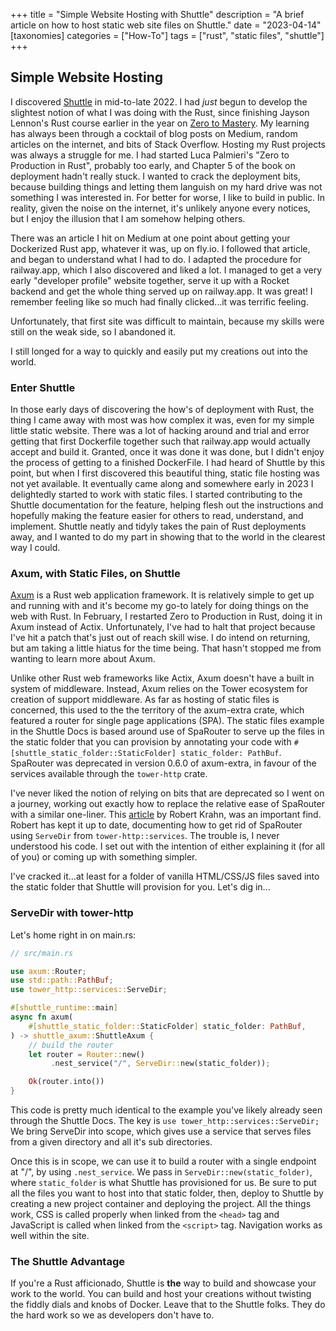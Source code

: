 +++
title = "Simple Website Hosting with Shuttle"
description = "A brief article on how to host static web site files on Shuttle."
date = "2023-04-14"
[taxonomies]
categories = ["How-To"]
tags = ["rust", "static files", "shuttle"]
+++

## Simple Website Hosting

I discovered [Shuttle](https://shuttle.rs) in mid-to-late 2022. I had _just_ begun to develop the slightest notion of what I was doing with the Rust, since finishing Jayson Lennon's Rust course earlier in the year on [Zero to Mastery](https://zerotomastery.io). My learning has always been through a cocktail of blog posts on Medium, random articles on the internet, and bits of Stack Overflow. Hosting my Rust projects was always a struggle for me. I had started Luca Palmieri's "Zero to Production in Rust", probably too early, and Chapter 5 of the book on deployment hadn't really stuck. I wanted to crack the deployment bits, because building things and letting them languish on my hard drive was not something I was interested in. For better for worse, I like to build in public. In reality, given the noise on the internet, it's unlikely anyone every notices, but I enjoy the illusion that I am somehow helping others.

There was an article I hit on Medium at one point about getting your Dockerized Rust app, whatever it was, up on fly.io. I followed that article, and began to understand what I had to do. I adapted the procedure for railway.app, which I also discovered and liked a lot. I managed to get a very early "developer profile" website together, serve it up with a Rocket backend and get the whole thing served up on railway.app. It was great! I remember feeling like so much had finally clicked...it was terrific feeling.

Unfortunately, that first site was difficult to maintain, because my skills were still on the weak side, so I abandoned it.

I still longed for a way to quickly and easily put my creations out into the world.

### Enter Shuttle

In those early days of discovering the how's of deployment with Rust, the thing I came away with most was how complex it was, even for my simple little static website. There was a lot of hacking around and trial and error getting that first Dockerfile together such that railway.app would actually accept and build it. Granted, once it was done it was done, but I didn't enjoy the process of getting to a finished DockerFile. I had heard of Shuttle by this point, but when I first discovered this beautiful thing, static file hosting was not yet available. It eventually came along and somewhere early in 2023 I delightedly started to work with static files. I started contributing to the Shuttle documentation for the feature, helping flesh out the instructions and hopefully making the feature easier for others to read, understand, and implement. Shuttle neatly and tidyly takes the pain of Rust deployments away, and I wanted to do my part in showing that to the world in the clearest way I could.

### Axum, with Static Files, on Shuttle

[Axum](https://docs.rs/axum/latest/axum/index.html) is a Rust web application framework. It is relatively simple to get up and running with and it's become my go-to lately for doing things on the web with Rust. In February, I restarted Zero to Production in Rust, doing it in Axum instead of Actix. Unfortunately, I've had to halt that project because I've hit a patch that's just out of reach skill wise. I do intend on returning, but am taking a little hiatus for the time being. That hasn't stopped me from wanting to learn more about Axum.

Unlike other Rust web frameworks like Actix, Axum doesn't have a built in system of middleware. Instead, Axum relies on the Tower ecosystem for creation of support middleware. As far as hosting of static files is concerned, this used to the the territory of the axum-extra crate, which featured a router for single page applications (SPA). The static files example in the Shuttle Docs is based around use of SpaRouter to serve up the files in the static folder that you can provision by annotating your code with `#[shuttle_static_folder::StaticFolder] static_folder: PathBuf`. SpaRouter was deprecated in version 0.6.0 of axum-extra, in favour of the services available through the `tower-http` crate.

I've never liked the notion of relying on bits that are deprecated so I went on a journey, working out exactly how to replace the relative ease of SpaRouter with a similar one-liner. This [article](https://robert.kra.hn/posts/2022-04-03_rust-web-wasm/) by Robert Krahn, was an important find. Robert has kept it up to date, documenting how to get rid of SpaRouter using `ServeDir` from `tower-http::services`. The trouble is, I never understood his code. I set out with the intention of either explaining it (for all of you) or coming up with something simpler.

I've cracked it...at least for a folder of vanilla HTML/CSS/JS files saved into the static folder that Shuttle will provision for you. Let's dig in...

### ServeDir with tower-http

Let's home right in on main.rs:

```rust
// src/main.rs

use axum::Router;
use std::path::PathBuf;
use tower_http::services::ServeDir;

#[shuttle_runtime::main]
async fn axum(
    #[shuttle_static_folder::StaticFolder] static_folder: PathBuf,
) -> shuttle_axum::ShuttleAxum {
    // build the router
    let router = Router::new()
         .nest_service("/", ServeDir::new(static_folder));

    Ok(router.into())
}
```

This code is pretty much identical to the example you've likely already seen through the Shuttle Docs. The key is `use tower_http::services::ServeDir;` We bring ServeDir into scope, which gives use a service that serves files from a given directory and all it's sub directories.

Once this is in scope, we can use it to build a router with a single endpoint at "/", by using `.nest_service`. We pass in `ServeDir::new(static_folder)`, where `static_folder` is what Shuttle has provisioned for us. Be sure to put all the files you want to host into that static folder, then, deploy to Shuttle by creating a new project container and deploying the project. All the things work, CSS is called properly when linked from the `<head>` tag and JavaScript is called when linked from the `<script>` tag. Navigation works as well within the site.

### The Shuttle Advantage

If you're a Rust afficionado, Shuttle is **the** way to build and showcase your work to the world. You can build and host your creations without twisting the fiddly dials and knobs of Docker. Leave that to the Shuttle folks. They do the hard work so we as developers don't have to.
